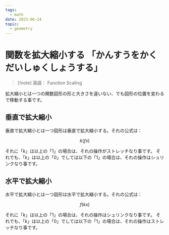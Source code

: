 ```yaml
---
tags:
  - math
date: 2023-06-24
topic:
  - geometry
---
```

# 関数を拡大縮小する 「かんすうをかくだいしゅくしょうする」

> [!note] 英語：
> Function Scaling

拡大縮小とは一つの関数図形の形と大きさを違いない、でも図形の位置を変わるで移動する事です。

## 垂直で拡大縮小

垂直で拡大縮小とは一つ図形は垂直で拡大縮小する。それの公式は：

$$
k(fx)
$$

それに「$k$」は以上の「$1$」の場合は、それの操作がストレッチなり事です。
それでも、「$k$」は以上の「$0$」でしては以下の「$1$」の場合は、それの操作はシュリンクなり事です。

## 水平で拡大縮小

水平で拡大縮小とは一つ図形は水平で拡大縮小する。それの公式は：

$$
f(kx)
$$

それに「$k$」は以上の「$1$」の場合は、それの操作はシュリンクなり事です。
それでも、「$k$」は以上の「$0$」でしては以下の「$1$」の場合は、それの操作はストレッチなり事です。

